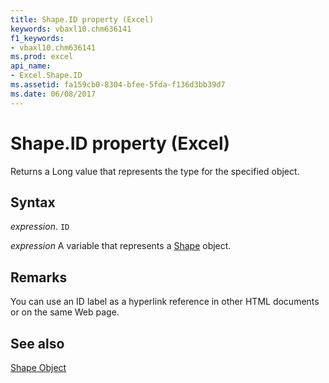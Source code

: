```yaml
---
title: Shape.ID property (Excel)
keywords: vbaxl10.chm636141
f1_keywords:
- vbaxl10.chm636141
ms.prod: excel
api_name:
- Excel.Shape.ID
ms.assetid: fa159cb0-8304-bfee-5fda-f136d3bb39d7
ms.date: 06/08/2017
---
```



# Shape.ID property (Excel)

Returns a Long value that represents the type for the specified object.


## Syntax

_expression_. `ID`

_expression_ A variable that represents a [Shape](./Excel.Shape.md) object.


## Remarks

You can use an ID label as a hyperlink reference in other HTML documents or on the same Web page.


## See also


[Shape Object](Excel.Shape.md)

